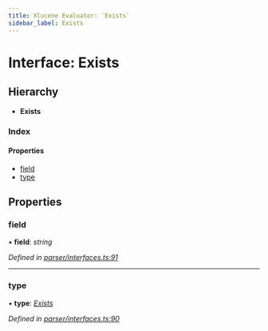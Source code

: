 ```yaml
---
title: Xlucene Evaluator: `Exists`
sidebar_label: Exists
---
```


# Interface: Exists

## Hierarchy

* **Exists**

### Index

#### Properties

* [field](exists.md#field)
* [type](exists.md#type)

## Properties

###  field

• **field**: *string*

*Defined in [parser/interfaces.ts:91](https://github.com/terascope/teraslice/blob/d3a803c3/packages/xlucene-evaluator/src/parser/interfaces.ts#L91)*

___

###  type

• **type**: *[Exists](../enums/asttype.md#exists)*

*Defined in [parser/interfaces.ts:90](https://github.com/terascope/teraslice/blob/d3a803c3/packages/xlucene-evaluator/src/parser/interfaces.ts#L90)*

